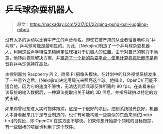 # 乒乓球杂耍机器人

> 原文：<https://hackaday.com/2017/01/22/ping-pong-ball-juggling-robot/>

没有太多的运动以比赛中产生的声音命名。即使它被严肃的从业者恰当地称为“乒乓球”，乒乓球可能是最明显的。为此，[Nekojiru]制造了一个乒乓球杂耍机器人，利用这些声学特性来精确定位球相对于机器人的位置。由于对自己的努力不满意，他转向视觉解决方案，并[建造了一个新的杂耍平台，使用计算机视觉而不是声音](http://www.robotshop.com/letsmakerobots/node/51318)将乒乓球保持在高处。

主控制器为 Raspberry Pi 2，附带 Pi 摄像头模块。在计划中的红外视觉系统发生了一些意外之后，[Nekojiru]决定用绿光来照亮这个球。他指出，OpenCV 可能不适合他，因为它的速度不够快，无法达到乒乓球反弹所需的 90 fps。在查看来自该系统的输入数据后，一种算法提取出关于球的 3D 信息，并指导球拍以特定的方式击球。

如果你曾经想进入实时物体跟踪，这是一个很好的项目。控制系统抛光良好，机器人本身看起来几乎是专业制造的。也许有可能构建一些类似的东西来测试[neko tiru]的假设，即 OpenCV 在这方面不够快。如果你想开始那个领域的目标跟踪，有一些很棒的项目也利用了这个软件。